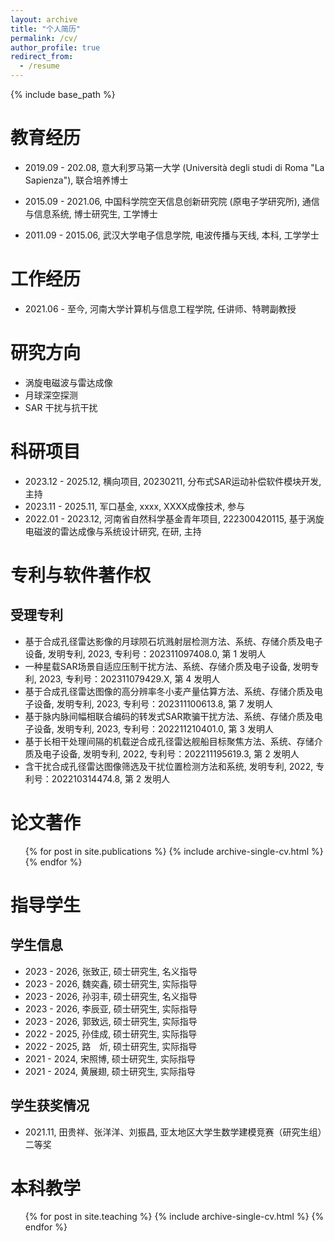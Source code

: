 ```yaml
---
layout: archive
title: "个人简历"
permalink: /cv/
author_profile: true
redirect_from:
  - /resume
---
```


{% include base_path %}

# 教育经历

- 2019.09 - 202.08, 意大利罗马第一大学 (Università degli studi di Roma "La Sapienza"), 联合培养博士
  
- 2015.09 - 2021.06, 中国科学院空天信息创新研究院 (原电子学研究所), 通信与信息系统, 博士研究生, 工学博士
  
- 2011.09 - 2015.06, 武汉大学电子信息学院, 电波传播与天线, 本科, 工学学士
  

# 工作经历

- 2021.06 - 至今, 河南大学计算机与信息工程学院, 任讲师、特聘副教授
    

# 研究方向

- 涡旋电磁波与雷达成像
- 月球深空探测
- SAR 干扰与抗干扰

科研项目
======

- 2023.12 - 2025.12, 横向项目, 20230211, 分布式SAR运动补偿软件模块开发, 主持
- 2023.11 - 2025.11, 军口基金, xxxx, XXXX成像技术, 参与
- 2022.01 - 2023.12, 河南省自然科学基金青年项目, 222300420115, 基于涡旋电磁波的雷达成像与系统设计研究, 在研, 主持

专利与软件著作权
======

## 受理专利

- 基于合成孔径雷达影像的月球陨石坑溅射层检测方法、系统、存储介质及电子设备, 发明专利, 2023, 专利号：202311097408.0, 第 1 发明人
- 一种星载SAR场景自适应压制干扰方法、系统、存储介质及电子设备, 发明专利, 2023, 专利号：202311079429.X, 第 4 发明人
- 基于合成孔径雷达图像的高分辨率冬小麦产量估算方法、系统、存储介质及电子设备, 发明专利, 2023, 专利号：202311100613.8, 第 7 发明人
- 基于脉内脉间幅相联合编码的转发式SAR欺骗干扰方法、系统、存储介质及电子设备, 发明专利, 2023, 专利号：202211210401.0, 第 3 发明人
- 基于长相干处理间隔的机载逆合成孔径雷达舰船目标聚焦方法、系统、存储介质及电子设备, 发明专利, 2022, 专利号：202211195619.3, 第 2 发明人 
- 含干扰合成孔径雷达图像筛选及干扰位置检测方法和系统, 发明专利, 2022, 专利号：202210314474.8, 第 2 发明人



论文著作
======
  <ul>{% for post in site.publications %}
    {% include archive-single-cv.html %}
  {% endfor %}</ul>

  
# 指导学生

## 学生信息
- 2023 - 2026, 张致正, 硕士研究生, 名义指导
- 2023 - 2026, 魏奕鑫, 硕士研究生, 实际指导
- 2023 - 2026, 孙羽丰, 硕士研究生, 名义指导
- 2023 - 2026, 李辰亚, 硕士研究生, 实际指导
- 2023 - 2026, 郭致远, 硕士研究生, 实际指导
- 2022 - 2025, 孙佳成, 硕士研究生, 实际指导
- 2022 - 2025, 路　炘, 硕士研究生, 实际指导
- 2021 - 2024, 宋照博, 硕士研究生, 实际指导
- 2021 - 2024, 黄展翅, 硕士研究生, 实际指导


## 学生获奖情况
- 2021.11, 田贵祥、张洋洋、刘振昌, 亚太地区大学生数学建模竞赛（研究生组）二等奖
  
本科教学
======
  <ul>{% for post in site.teaching %}
    {% include archive-single-cv.html %}
  {% endfor %}</ul>
  

